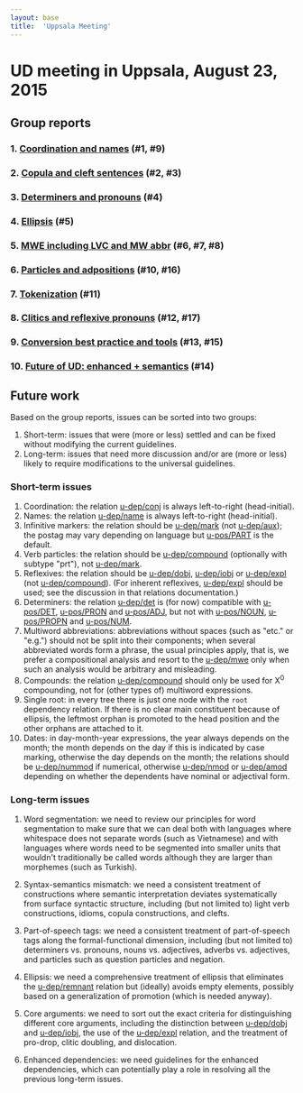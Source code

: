 ```yaml
---
layout: base
title:  'Uppsala Meeting'
---
```


# UD meeting in Uppsala, August 23, 2015

## Group reports

### 1. [Coordination and names](2015-08-23-uppsala/coordination.html) (#1, #9)

### 2. [Copula and cleft sentences](2015-08-23-uppsala/copula.html) (#2, #3)

### 3. [Determiners and pronouns](2015-08-23-uppsala/determiners.html) (#4)

### 4. [Ellipsis](2015-08-23-uppsala/ellipsis.html) (#5)

### 5. [MWE including LVC and MW abbr](2015-08-23-uppsala/mwe.html) (#6, #7, #8)

### 6. [Particles and adpositions](2015-08-23-uppsala/particles.html) (#10, #16)

### 7. [Tokenization](2015-08-23-uppsala/tokenization.html) (#11)

### 8. [Clitics and reflexive pronouns](2015-08-23-uppsala/clitics.html) (#12, #17)

### 9. [Conversion best practice and tools](2015-08-23-uppsala/conversion.html) (#13, #15)

### 10. [Future of UD: enhanced + semantics](2015-08-23-uppsala/future.html) (#14)

## Future work

Based on the group reports, issues can be sorted into two groups:

1. Short-term: issues that were (more or less) settled and can be fixed without modifying the current guidelines.
2. Long-term: issues that need more discussion and/or are (more or less) likely to require modifications to the universal guidelines.

### Short-term issues

1. Coordination: the relation [u-dep/conj]() is always left-to-right (head-initial).
2. Names: the relation [u-dep/name]() is always left-to-right (head-initial).
3. Infinitive markers: the relation should be [u-dep/mark]() (not [u-dep/aux]()); the postag may vary depending on language but [u-pos/PART]() is the default.
4. Verb particles: the relation should be [u-dep/compound]() (optionally with subtype "prt"), not [u-dep/mark]().
5. Reflexives: the relation should be [u-dep/dobj](), [u-dep/iobj]() or [u-dep/expl]() (not [u-dep/compound]()). (For inherent reflexives, [u-dep/expl]() should be used; see the discussion in that relations documentation.)
6. Determiners: the relation [u-dep/det]() is (for now) compatible with [u-pos/DET](), [u-pos/PRON]() and [u-pos/ADJ](), but not with [u-pos/NOUN](), [u-pos/PROPN]() and [u-pos/NUM]().
7. Multiword abbreviations: abbreviations without spaces (such as "etc." or "e.g.") should not be split into their components; when several abbreviated words form a phrase, the usual principles apply, that is, we prefer a compositional analysis and resort to the [u-dep/mwe]() only when such an analysis would be arbitrary and misleading.
8. Compounds: the relation [u-dep/compound]() should only be used for X<sup>0</sup> compounding, not for (other types of) multiword expressions.
9. Single root: in every tree there is just one node with the `root` dependency relation. If there is no clear main constituent because of ellipsis, the leftmost orphan is promoted to the head position and the other orphans are attached to it.
10. Dates: in day-month-year expressions, the year always depends on the month; the month depends on the day if this is indicated by case marking, otherwise the day depends on the month; the relations should be [u-dep/nummod]() if numerical, otherwise [u-dep/nmod]() or [u-dep/amod]() depending on whether the dependents have nominal or adjectival form. 

### Long-term issues

1. Word segmentation: we need to review our principles for word segmentation to make sure that we can deal both with languages where whitespace does not separate words (such as Vietnamese) and with languages where words need to be segmented into smaller units that wouldn't traditionally be called words although they are larger than morphemes (such as Turkish).

2. Syntax-semantics mismatch: we need a consistent treatment of constructions where semantic interpretation deviates systematically from surface syntactic structure, including (but not limited to) light verb constructions, idioms, copula constructions, and clefts.

3. Part-of-speech tags: we need a consistent treatment of part-of-speech tags along the formal-functional dimension, including (but not limited to) determiners vs. pronouns, nouns vs. adjectives, adverbs vs. adjectives, and particles such as question particles and negation.

4. Ellipsis: we need a comprehensive treatment of ellipsis that eliminates the [u-dep/remnant]() relation but (ideally) avoids empty elements, possibly based on a generalization of promotion (which is needed anyway).

5. Core arguments: we need to sort out the exact criteria for distinguishing different core arguments, including the distinction between [u-dep/dobj]() and [u-dep/iobj](), the use of the [u-dep/expl]() relation, and the treatment of pro-drop, clitic doubling, and dislocation.

6. Enhanced dependencies: we need guidelines for the enhanced dependencies, which can potentially play a role in resolving all the previous long-term issues.



